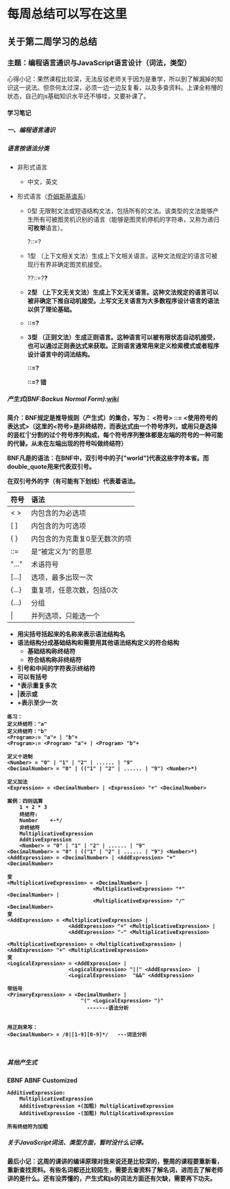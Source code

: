 # 每周总结可以写在这里

##  关于第二周学习的总结

###  主题：编程语言通识与JavaScript语言设计（词法，类型）

心得小记：果然课程比较深，无法反驳老师关于因为是重学，所以到了解漏掉的知识这一说法。但奈何太过深，必须一边一边反复看，以及多查资料。上课全称懵的状态，自己的js基础知识水平还不够哇，又要补课了。

####   学习笔记

#####  一、编程语言通识

#####  语言按语法分类

- 非形式语言

  - 中文，英文

- 形式语言（[乔姆斯基谱系](https://zh.wikipedia.org/wiki/%E4%B9%94%E5%A7%86%E6%96%AF%E5%9F%BA%E8%B0%B1%E7%B3%BB)）

  - 0型	无限制文法或短语结构文法，包括所有的文法。该类型的文法能够产生所有可被图灵机识别的语言（能够是图灵机停机的字符串，又称为递归**可枚举**语言）。
  
    ?::=?
  
  - 1型    （上下文相关文法）生成上下文相关语言。这种文法规定的语言可被现行有界非确定图灵机接受。

    ?<A>?::=?<B>?
  
  - 2型    （上下文无关文法）生成上下文无关语言。这种文法规定的语言可以被非确定下推自动机接受。上写文无关语言为大多数程序设计语言的语法以供了理论基础。
  
  - <A>::=?
  
  - 3型    （正则文法）生成正则语言。这种语言可以被有限状态自动机接受，也可以通过正则表达式来获取。正则语言通常用来定义检索模式或者程序设计语言中的词法结构。
  
    <A>::=<A>?
  
    <A>::=?<A>     错
  
  [^乔姆斯基谱系]: 是计算机科学中刻画形式文法表达能力的一个分类谱系，是有诺姆·乔姆斯基于1956年提出的。
  [^终结符与非终结符]: [wiki](https://zh.wikipedia.org/wiki/%E7%B5%82%E7%B5%90%E7%AC%A6%E8%88%87%E9%9D%9E%E7%B5%82%E7%B5%90%E7%AC%A6) 终结符和非终结符在计算机科学和语言学的领域是用来指定推到规则的元素。在某个形式语法之中，终结符和非终结符是两个不交的集合。
  [^终结符]: 终结符是一个形式语言的基本符号。就是说，他们能在一个形式语法的推到规则的输入或输出字符串存在，而且他们不能被分解成更小的单位。确切的说，一个语法的规则不能改变终结符。
  [^非终结符]: 非终结符是可以被取代的符号。一个形式文法中必须有一个起始符号；这个起始符号属于非终结符的集合。   

#####  产生式(BNF:Backus Normal Form):[wiki](https://zh.wikipedia.org/zh-hans/%E5%B7%B4%E7%A7%91%E6%96%AF%E8%8C%83%E5%BC%8F)

简介：BNF规定是**推导规则**（产生式）的集合，写为： <符号> ::= <使用符号的表达式>（这里的<符号>是非终结符，而表达式由一个符号序列，或用只是选择的竖杠‘|’分割的过个符号序列构成，每个符号序列整体都是左端的符号的一种可能的代替。从未在左端出现的符号叫做终结符）

BNF凡是的语法：在BNF中，双引号中的子["world"]代表这些字符本省。而double_quote用来代表双引号。

在双引号外的字（有可能有下划线）代表着语法。

| 符号  | 语法                          |
| ----- | :---------------------------- |
| < >   | 内包含的为必选项              |
| [ ]   | 内包含的为可选项              |
| { }   | 内包含的为克重复0至无数次的项 |
| ::=   | 是“被定义为”的意思            |
| "..." | 术语符号                      |
| [...] | 选项，最多出现一次            |
| {...} | 重复项，任意次数，包括0次     |
| (...) | 分组                          |
| \|    | 并列选项，只能选一个          |

- 用尖括号括起来的名称来表示语法结构名
- 语法结构分成基础结构和需要用其他语法结构定义的符合结构
  - 基础结构称终结符
  - 符合结构称非终结符
- 引号和中间的字符表示终结符
- 可以有括号
- *表示重复多次
- |表示或
- +表示至少一次

```
练习：
定义终结符："a"
定义终结符："b"
<Program>:= "a"+ | "b"+
<Program>:= <Program> "a"+ | <Program> "b"+

定义十进制
<Number> = "0" | "1" | "2" | ...... | "9"
<DecimalNumber> = "0" | (("1" | "2" | ...... | "9") <Number>*)

定义加法
<Expression> = <DecimalNumber> | <Expression> "+" <DecimalNumber>

案例：四则运算
	1 + 2 * 3
	终结符:
	Number    +-*/
	非终结符
	MultiplicativeExpression
	AddtiveExpression
	<Number> = "0" | "1" | "2" | ...... | "9"
<DecimalNumber> = "0" | (("1" | "2" | ...... | "9") <Number>*)
<AddExpression> = <DecimalNumber> | <AddExpression> "+" <DecimalNumber>

变
<MultiplicativeExpression> = <DecimalNumber> | 
							<MultiplicativeExpression> "*" <DecimalNumber> |
							<MultiplicativeExpression> "/" <DecimalNumber>
变
<AddExpression> = <MultiplicativeExpression> | 
					<AddExpression> "+" <MultiplicativeExpression> |
					<AddExpression> "-" <MultiplicativeExpression>

<MultiplicativeExpression> = <MultiplicativeExpression> | <AddExpression> "+" <MultiplicativeExpression>
变
<LogicalExpression> = <AddExpression> | 
					<LogicalExpression> "||" <AddExpression>  |
                    <LogicalExpression>  "&&" <AddExpression>
                    
带括号
<PrimaryExpression> = <DecimalNumber> | 
						"(" <LogicalExpression> ")" 
						  -------语法分析
						
						
用正则来写：
<DecimalNumber> = /0|[1-9][0-9]*/   ---词法分析



```

#####  其他产生式

EBNF  ABNF  Customized

```
AdditiveExpression:
	MultiplicativeExpression
	AdditiveExpression +(加粗) MultiplicativeExpression
	AdditiveExpression -(加粗) MultiplicativeExpression

所有终结符为加粗
```

#####  关于JavaScript词法、类型方面，暂时没什么记得。

最后小记：这周的课讲的编译原理对我来说还是比较深的，整周的课程要重新看，重新查找资料。有些名词都还比较陌生，需要去查资料了解名词，进而去了解老师讲的是什么。还有没弄懂的，产生式和js的词法方面还有欠缺，需要再下功夫。

